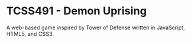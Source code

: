 # TCSS491 - Demon Uprising

A web-based game inspired by Tower of Defense written in JavaScript, HTML5, and CSS3.
